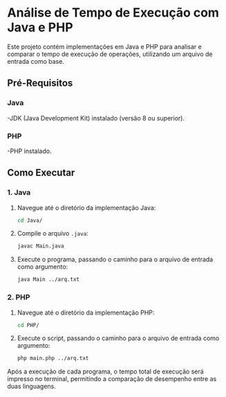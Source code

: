 # Análise de Tempo de Execução com Java e PHP

Este projeto contém implementações em Java e PHP para analisar e comparar o tempo de execução de operações, utilizando um arquivo de entrada como base.

## Pré-Requisitos

### Java
-JDK (Java Development Kit) instalado (versão 8 ou superior).

### PHP
-PHP instalado.

## Como Executar

### 1. Java
1. Navegue até o diretório da implementação Java:
    ```bash
    cd Java/
    ```
2.  Compile o arquivo `.java`:
    ```bash
    javac Main.java
    ```

3.  Execute o programa, passando o caminho para o arquivo de entrada como argumento:
    ```bash
    java Main ../arq.txt
    ```
### 2. PHP
1.  Navegue até o diretório da implementação PHP:
    ```bash
    cd PHP/
    ```
2.  Execute o script, passando o caminho para o arquivo de entrada como argumento:
    ```bash
    php main.php ../arq.txt

Após a execução de cada programa, o tempo total de execução será impresso no terminal, permitindo a comparação de desempenho entre as duas linguagens.
